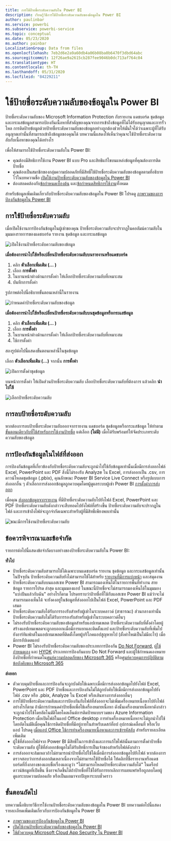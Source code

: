```yaml
---
title: การใช้ป้ายชื่อระดับความลับใน Power BI
description: เรียนรู้วิธีการใช้ป้ายชื่อระดับความลับของข้อมูลใน Power BI
author: paulinbar
ms.service: powerbi
ms.subservice: powerbi-service
ms.topic: conceptual
ms.date: 05/23/2020
ms.author: painbar
LocalizationGroup: Data from files
ms.openlocfilehash: 7eb2d6e2a9a60db4a06b08ba0b6470f3dbd64abc
ms.sourcegitcommit: 12f26ae9a2615cb287fee9046b0dc713af764c04
ms.translationtype: HT
ms.contentlocale: th-TH
ms.lasthandoff: 05/31/2020
ms.locfileid: "84229211"
---
```

# <a name="apply-data-sensitivity-labels-in-power-bi"></a>ใช้ป้ายชื่อระดับความลับของข้อมูลใน Power BI

ป้ายชื่อระดับความลับของ Microsoft Information Protection กับรายงาน แดชบอร์ด ชุดข้อมูล และกระแสข้อมูลสามารถป้องกันเนื้อหาที่สำคัญของคุณจากการเข้าถึงข้อมูลที่ไม่ได้รับอนุญาตและการรั่วไหล การติดป้ายข้อมูลด้วยป้ายชื่อระดับความลับของข้อมูลอย่างถูกต้องช่วยให้มั่นใจได้ว่าเฉพาะผู้ที่ได้รับอนุญาตเท่านั้นที่สามารถเข้าถึงข้อมูลของคุณได้ บทความนี้แสดงให้เห็นว่าคุณจะใช้ป้ายชื่อระดับความลับกับเนื้อหาของคุณได้อย่างไร

เพื่อให้สามารถใช้ป้ายชื่อระดับความลับใน Power BI:
* คุณต้องมีสิทธิการใช้งาน Power BI แบบ Pro และสิทธิแก้ไขบนแหล่งข้อมูลที่คุณต้องการติดป้ายชื่อ
* คุณต้องเป็นสมาชิกของกลุ่มความปลอดภัยที่มีสิทธิ์ใช้ป้ายชื่อระดับความลับของข้อมูลตามที่อธิบายไว้ในบทความชื่อ [เปิดใช้งานป้ายชื่อระดับความลับของข้อมูลใน Power BI](../admin/service-security-enable-data-sensitivity-labels.md#enable-data-sensitivity-labels)
* ต้องสอดคล้องกับ[ข้อกำหนดเบื้องต้น](../admin/service-security-data-protection-overview.md#requirements-for-using-sensitivity-labels-in-power-bi) และ[ข้อกำหนดสิทธิการใช้งาน](../admin/service-security-data-protection-overview.md#licensing)ทั้งหมด

สำหรับข้อมูลเพิ่มเติมเกี่ยวกับป้ายชื่อระดับความลับของข้อมูลใน Power BI โปรดดู [ภาพรวมของการป้องกันข้อมูลใน Power BI](../admin/service-security-data-protection-overview.md)

## <a name="applying-sensitivity-labels"></a>การใช้ป้ายชื่อระดับความลับ

เมื่อเปิดใช้งานการป้องกันข้อมูลในผู้เช่าของคุณ ป้ายชื่อระดับความลับจะปรากฏในคอลัมน์ความลับในมุมมองรายการของแดชบอร์ด รายงาน ชุดข้อมูล และกระแสข้อมูล

![เปิดใช้งานป้ายชื่อระดับความลับของข้อมูล](media/service-security-apply-data-sensitivity-labels/apply-data-sensitivity-labels-01.png)

**เมื่อต้องการนำไปใช้หรือเปลี่ยนป้ายชื่อระดับความลับบนรายงานหรือแดชบอร์ด**
1. คลิก **ตัวเลือกเพิ่มเติม (... )**
1. เลือก **การตั้งค่า**
1. ในบานหน้าต่างด้านการตั้งค่า ให้เลือกป้ายชื่อระดับความลับที่เหมาะสม
1. บันทึกการตั้งค่า

รูปภาพต่อไปนี้อธิบายขั้นตอนเหล่านี้ในรายงาน

![กำหนดค่าป้ายชื่อระดับความลับของข้อมูล](media/service-security-apply-data-sensitivity-labels/apply-data-sensitivity-labels-02.png)

**เมื่อต้องการนำไปใช้หรือเปลี่ยนป้ายชื่อระดับความลับบนชุดข้อมูลหรือกระแสข้อมูล**

1. คลิก **ตัวเลือกเพิ่มเติม (... )**
1. เลือก **การตั้งค่า**
1. ในบานหน้าต่างด้านการตั้งค่า ให้เลือกป้ายชื่อระดับความลับที่เหมาะสม
1. ใช้การตั้งค่า

สองรูปต่อไปนี้แสดงขั้นตอนเหล่านี้ในชุดข้อมูล

เลือก **ตัวเลือกเพิ่มเติม (...)** จากนั้น **การตั้งค่า**

![เปิดการตั้งค่าชุดข้อมูล](media/service-security-apply-data-sensitivity-labels/apply-data-sensitivity-labels-05.png)

บนหน้าการตั้งค่า ให้เปิดส่วนป้ายชื่อระดับความลับ เลือกป้ายชื่อระดับความลับที่ต้องการ แล้วคลิก **นำไปใช้**

![เลือกป้ายชื่อระดับความลับ](media/service-security-apply-data-sensitivity-labels/apply-data-sensitivity-labels-06.png)

## <a name="removing-sensitivity-labels"></a>การลบป้ายชื่อระดับความลับ
หากต้องการลบป้ายชื่อระดับความลับออกจากรายงาน แดชบอร์ด ชุดข้อมูลหรือกระแสข้อมูล ให้ทำตาม[ขั้นตอนเดียวกับที่ใช้สำหรับการใช้งานป้ายชื่อ](#applying-sensitivity-labels) แต่เลือก **(ไม่มี)** เมื่อได้รับพร้อมท์ให้จัดประเภทระดับความลับของข้อมูล 

## <a name="data-protection-in-exported-files"></a>การป้องกันข้อมูลในไฟล์ที่ส่งออก

การป้องกันข้อมูลที่เกี่ยวข้องกับป้ายชื่อระดับความลับจะถูกนำไปใช้กับข้อมูลเท่านั้นเมื่อมีการส่งออกไฟล์ Excel, PowerPoint และ PDF สิ่งนี้ไม่รองรับ Analyze ใน Excel, การส่งออกเป็น .csv, การดาวน์โหลดชุดข้อมูล (.pbix), คุณลักษณะ Power BI Service Live Connect หรือรูปแบบการส่งออกอื่น ๆ ตัวเลือกการส่งออกข้อมูลถูกควบคุมโดยผู้ดูแลระบบผู้เช่า Power BI [การตั้งค่าการส่งออก](../service-admin-portal.md#export-and-sharing-settings)

เมื่อคุณ [ส่งออกข้อมูลจากรายงาน](https://docs.microsoft.com/power-bi/consumer/end-user-export) ที่มีป้ายชื่อระดับความลับไปยังไฟล์ Excel, PowerPoint และ PDF ป้ายชื่อระดับความลับดังกล่าวจะสืบทอดไปยังไฟล์ที่สร้างขึ้น ป้ายชื่อระดับความลับจะปรากฏในไฟล์ และการเข้าถึงไฟล์จะถูกจำกัดเฉพาะสำหรับผู้ที่มีสิทธิ์เพียงพอเท่านั้น

![ขณะมีการใช้งานป้ายชื่อระดับความลับ](media/service-security-apply-data-sensitivity-labels/apply-data-sensitivity-labels-04b.png)

## <a name="considerations-and-limitations"></a>ข้อควรพิจารณาและข้อจำกัด

รายการต่อไปนี้แสดงข้อจำกัดบางอย่างของป้ายชื่อระดับความลับใน Power BI:

**ทั่วไป**
* ป้ายชื่อระดับความลับสามารถใช้ได้เฉพาะบนแดชบอร์ด รายงาน ชุดข้อมูล และกระแสข้อมูลเท่านั้น ในปัจจุบัน ป้ายชื่อระดับความลับยังไม่สามารถใช้ได้สำหรับ [รายงานที่มีการแบ่งหน้า](../paginated-reports/report-builder-power-bi.md) และสมุดงาน
* ป้ายชื่อระดับความลับบนแอสเซท Power BI สามารถมองเห็นได้ในรายการพื้นที่ทำงาน สายข้อมูล รายการโปรด ล่าสุด และมุมมองแอป ในขณะนี้ป้ายชื่อจะไม่สามารถมองเห็นได้ในมุมมอง "แบ่งปันแล้วกับฉัน" อย่างไรก็ตาม โปรดทราบว่าป้ายชื่อที่ใช้กับแอสเซท Power BI แม้ว่าจะไม่สามารถมองเห็นได้ จะยังคงอยู่ในข้อมูลที่ส่งออกไปเป็นไฟล์ Excel, PowerPoint และ PDF เสมอ
* ป้ายชื่อระดับความลับได้รับการรองรับสำหรับผู้เช่าในระบบคลาวด์ (สาธารณะ) ส่วนกลางเท่านั้น ป้ายชื่อระดับความลับไม่ได้รับการรองรับสำหรับผู้เช่าในระบบคลาวด์อื่นๆ
* ไม่รองรับป้ายชื่อระดับความลับของข้อมูลสำหรับแอปเทมเพลต ป้ายชื่อระดับความลับที่ตั้งค่าโดยผู้สร้างแอปเทมเพลตจะถูกลบออกเเมื่อมีการแยกและติดตั้งแอป และป้ายชื่อระดับความลับที่เพิ่มไปยังอาร์ทิแฟกต์ในแอปเทมเพลตที่ติดตั้งโดยผู้บริโภคแอปสูญหายไป (ตั้งค่าใหม่เป็นไม่มีอะไร) เมื่อมีการอัปเดตแอป
* Power BI ไม่รองรับป้ายชื่อระดับความลับของประเภทการป้องกัน [Do Not Forward](https://docs.microsoft.com/microsoft-365/compliance/encryption-sensitivity-labels?view=o365-worldwide#let-users-assign-permissions), [ผู้ใช้กำหนดเอง](https://docs.microsoft.com/microsoft-365/compliance/encryption-sensitivity-labels?view=o365-worldwide#let-users-assign-permissions) และ [HYOK](https://docs.microsoft.com/azure/information-protection/configure-adrms-restrictions) ประเภทการป้องกันแบบ Do Not Forward และผู้ใช้กำหนดเองหมายถึงป้ายชื่อที่กำหนดใน[ศูนย์ความปลอดภัยของ Microsoft 365](https://security.microsoft.com/) หรือ[ศูนย์ควบคุมการปฏิบัติตามข้อบังคับของ Microsoft 365](https://compliance.microsoft.com/)

**ส่งออก**
* ตัวควบคุมป้ายชื่อและการป้องกันจะถูกบังคับใช้เฉพาะเมื่อมีการส่งออกข้อมูลไปยังไฟล์ Excel, PowerPoint และ PDF ป้ายชื่อและการป้องกันไม่ได้ถูกบังคับใช้เมื่อมีการส่งออกข้อมูลไปยังไฟล์ .csv หรือ .pbix, Analyze ใน Excel หรือเส้นทางการส่งออกอื่นๆ
* การใช้ป้ายชื่อระดับความลับและการป้องกันกับไฟล์ที่ส่งออกจะไม่เพิ่มเครื่องหมายเนื้อหาไปยังไฟล์ อย่างไรก็ตาม ถ้ามีการกำหนดค่าป้ายชื่อเพื่อใช้เครื่องหมายเนื้อหา ดังนั้นเครื่องหมายเนื้อหาดังกล่าวจะถูกนำไปใช้โดยอัตโนมัติโดยไคลเอ็นต์การติดป้ายแบบรวมของ Azure Information Protection เมื่อเปิดไฟล์ในแอป Office desktop การทำเครื่องหมายเนื้อหาจะไม่ถูกนำไปใช้โดยอัตโนมัติเมื่อคุณใช้การติดป้ายชื่อที่มีอยู่ภายในสำหรับเดสก์ท็อป อุปกรณ์เคลื่อนที่ หรือเว็บแอป โปรดดู [เมื่อแอป Office ใช้การทำเครื่องหมายเนื้อหาและการเข้ารหัสลับ](https://docs.microsoft.com/microsoft-365/compliance/sensitivity-labels-office-apps?view=o365-worldwide#when-office-apps-apply-content-marking-and-encryption) สำหรับรายละเอียดเพิ่มเติม
* ผู้ใช้ที่ส่งออกไฟล์จาก Power BI มีสิทธิ์ในการเข้าถึงและการแก้ไขไฟล์นั้นตามการตั้งค่าป้ายชื่อระดับความลับ ผู้ใช้ที่ส่งออกข้อมูลไม่ได้รับสิทธิ์การเป็นเจ้าของสำหรับไฟล์ดังกล่าว
* การส่งออกจะล้มเหลวถ้าไม่สามารถนำป้ายชื่อไปใช้ได้เมื่อมีการส่งออกข้อมูลไปยังไฟล์ หากต้องการตรวจสอบว่าการส่งออกล้มเหลวเนื่องจากไม่สามารถใช้ป้ายชื่อได้ ให้คลิกที่ชื่อรายงานหรือแดชบอร์ดที่กึ่งกลางของแถบชื่อเรื่องและดูว่า "ไม่สามารถโหลดป้ายชื่อระดับความลับได้" ในดร็อปดาวน์ข้อมูลที่เปิดขึ้น ซึ่งอาจเกิดขึ้นได้ถ้าป้ายชื่อที่ใช้ได้รับการยกเลิกการเผยแพร่หรือถูกลบโดยผู้ดูแลระบบความปลอดภัย หรือเป็นผลมาจากปัญหาระบบชั่วคราว

## <a name="next-steps"></a>ขั้นตอนถัดไป

บทความนี้อธิบายวิธีการใช้งานป้ายชื่อระดับความลับของข้อมูลใน Power BI บทความต่อไปนี้แสดงรายละเอียดเพิ่มเติมเกี่ยวกับการป้องกันข้อมูลใน Power BI 

* [ภาพรวมของการป้องกันข้อมูลใน Power BI](../admin/service-security-data-protection-overview.md)
* [เปิดใช้งานป้ายชื่อระดับความลับของข้อมูลใน Power BI](../admin/service-security-enable-data-sensitivity-labels.md)
* [ใช้ตัวควบคุม Microsoft Cloud App Security ใน Power BI](../admin/service-security-using-microsoft-cloud-app-security-controls.md)